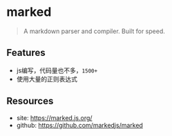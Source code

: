# marked

> A markdown parser and compiler. Built for speed.

## Features

* js编写，代码量也不多，`1500+`
* 使用大量的正则表达式


## Resources

* site: <https://marked.js.org/>
* github: <https://github.com/markedjs/marked>

